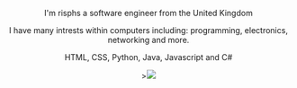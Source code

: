 <p align='center'>
  I'm risphs a software engineer from the United Kingdom
</p>
<p align='center'>
    I have many intrests within computers including: programming, electronics, networking and more.
</p>
<p align='center'>
    HTML, CSS, Python, Java, Javascript and C#
</p>
<p align='center'>
 ><img src="https://lanyard.cnrad.dev/api/721717126523781240">
</p>
